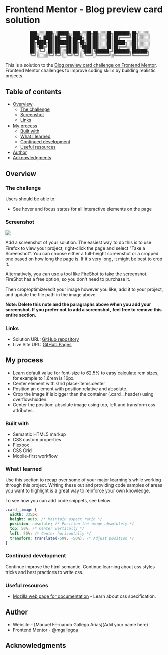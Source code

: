 # Frontend Mentor - Blog preview card solution

               ███╗░░░███╗░█████╗░███╗░░██╗██╗░░░██╗███████╗██╗░░░░░
               ████╗░████║██╔══██╗████╗░██║██║░░░██║██╔════╝██║░░░░░
               ██╔████╔██║███████║██╔██╗██║██║░░░██║█████╗░░██║░░░░░
               ██║╚██╔╝██║██╔══██║██║╚████║██║░░░██║██╔══╝░░██║░░░░░
               ██║░╚═╝░██║██║░░██║██║░╚███║╚██████╔╝███████╗███████╗
               ╚═╝░░░░░╚═╝╚═╝░░╚═╝╚═╝░░╚══╝░╚═════╝░╚══════╝╚══════╝

This is a solution to the [Blog preview card challenge on Frontend Mentor](https://www.frontendmentor.io/challenges/blog-preview-card-ckPaj01IcS). Frontend Mentor challenges to improve coding skills by building realistic projects.

## Table of contents

- [Overview](#overview)
  - [The challenge](#the-challenge)
  - [Screenshot](#screenshot)
  - [Links](#links)
- [My process](#my-process)
  - [Built with](#built-with)
  - [What I learned](#what-i-learned)
  - [Continued development](#continued-development)
  - [Useful resources](#useful-resources)
- [Author](#author)
- [Acknowledgments](#acknowledgments)

## Overview

### The challenge

Users should be able to:

- See hover and focus states for all interactive elements on the page

### Screenshot

![](./screenshot.jpg)

Add a screenshot of your solution. The easiest way to do this is to use Firefox to view your project, right-click the page and select "Take a Screenshot". You can choose either a full-height screenshot or a cropped one based on how long the page is. If it's very long, it might be best to crop it.

Alternatively, you can use a tool like [FireShot](https://getfireshot.com/) to take the screenshot. FireShot has a free option, so you don't need to purchase it.

Then crop/optimize/edit your image however you like, add it to your project, and update the file path in the image above.

**Note: Delete this note and the paragraphs above when you add your screenshot. If you prefer not to add a screenshot, feel free to remove this entire section.**

### Links

- Solution URL: [GitHub repository](https://github.com/mgallegoa/mgallegoa.github.io/tree/main/fem/blog-preview-card-main)
- Live Site URL: [GitHub Pages](https://mgallegoa.github.io/fem/blog-preview-card-main/index.html)

## My process

- Learn default value for font-size to 62.5% to easy calculate rem sizes, for example to 1.6rem is 16px.
- Center element with Grid place-items:center
- Position an element with position:relative and absolute.
- Crop the image if is bigger than the container (.card\_\_header) using overflow:hidden.
- Center the position: absolute image using top, left and transform css attributes.

### Built with

- Semantic HTML5 markup
- CSS custom properties
- Flexbox
- CSS Grid
- Mobile-first workflow

### What I learned

Use this section to recap over some of your major learning's while working through this project. Writing these out and providing code samples of areas you want to highlight is a great way to reinforce your own knowledge.

To see how you can add code snippets, see below:

```css
.card__image {
  width: 335px;
  height: auto; /* Maintain aspect ratio */
  position: absolute; /* Position the image absolutely */
  top: 50%; /* Center vertically */
  left: 50%; /* Center horizontally */
  transform: translate(-50%, -50%); /* Adjust position */
}
```

### Continued development

Continue improve the html semantic.
Continue learning about css styles tricks and best practices to write css.

### Useful resources

- [Mozilla web page for documentation](https://developer.mozilla.org/en-US/docs/Web/CSS/font-style) - Learn about css specification.

## Author

- Website - [Manuel Fernando Gallego Arias](Add your name here)
- Frontend Mentor - [@mgallegoa](https://www.frontendmentor.io/profile/mgallegoa)

## Acknowledgments
